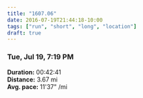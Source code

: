 ```yaml
---
title: "1607.06"
date: 2016-07-19T21:44:18-10:00
tags: ["run", "short", "long", "location"]
draft: true
---
```


### Tue, Jul 19, 7:19 PM

**Duration:** 00:42:41  
**Distance:** 3.67 mi  
**Avg. pace:** 11'37" /mi